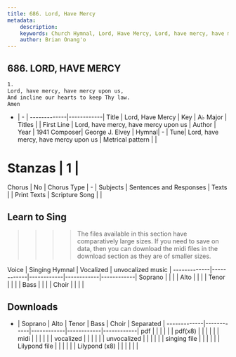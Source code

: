 ```yaml
---
title: 686. Lord, Have Mercy
metadata:
    description: 
    keywords: Church Hymnal, Lord, Have Mercy, Lord, have mercy, have mercy upon us, 
    author: Brian Onang'o
---
```



## 686. LORD, HAVE MERCY

```txt
1.
Lord, have mercy, have mercy upon us, 
And incline our hearts to keep Thy law. 
Amen
```

- |   -  |
-------------|------------|
Title | Lord, Have Mercy |
Key | A♭ Major |
Titles |  |
First Line | Lord, have mercy, have mercy upon us |
Author | 
Year | 1941
Composer| George J. Elvey |
Hymnal|  - |
Tune| Lord, have mercy, have mercy upon us |
Metrical pattern | |
# Stanzas | 1 |
Chorus | No |
Chorus Type | - |
Subjects | Sentences and Responses |
Texts |  |
Print Texts | 
Scripture Song |  |
  
## Learn to Sing

>>>> The files available in this section have comparatively large sizes. If you need to save on data, then you can download the midi files in the download section as they are of smaller sizes.

Voice |  Singing Hymnal | Vocalized | unvocalized music |
-------------|------------|------------|------------|------------|
Soprano | | | |
Alto | | | |
Tenor | | | |
Bass | | | |
Choir | | | |

## Downloads

- |  Soprano | Alto | Tenor | Bass | Choir | Separated |
-------------|------------|------------|------------|------------|
pdf | | | | | |
pdf(x8) | | | | | |
midi | | | | | |
vocalized | | | | | |
unvocalized | | | | | |
singing file | | | | | |
Lilypond file | | | | | |
Lilypond (x8) | | | | | |
  